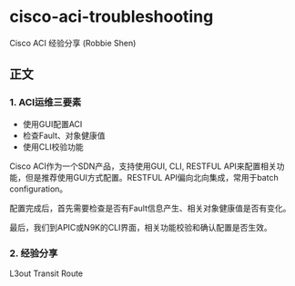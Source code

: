 # cisco-aci-troubleshooting
Cisco ACI 经验分享 (Robbie Shen)

## 正文
### 1. ACI运维三要素
+ 使用GUI配置ACI   
+ 检查Fault、对象健康值
+ 使用CLI校验功能

Cisco ACI作为一个SDN产品，支持使用GUI, CLI, RESTFUL API来配置相关功能，但是推荐使用GUI方式配置。RESTFUL API偏向北向集成，常用于batch configuration。

配置完成后，首先需要检查是否有Fault信息产生、相关对象健康值是否有变化。

最后，我们到APIC或N9K的CLI界面，相关功能校验和确认配置是否生效。

### 2. 经验分享
L3out Transit Route
